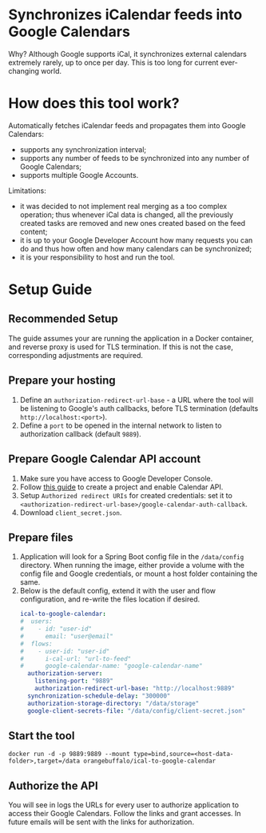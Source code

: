 # Synchronizes iCalendar feeds into Google Calendars
Why? Although Google supports iCal, it synchronizes external calendars extremely rarely, up to once per day. 
This is too long for current ever-changing world. 

# How does this tool work?
Automatically fetches iCalendar feeds and propagates them into Google Calendars:
* supports any synchronization interval;
* supports any number of feeds to be synchronized into any number of Google Calendars;
* supports multiple Google Accounts.

Limitations:
* it was decided to not implement real merging as a too complex operation; thus whenever iCal data is changed, 
all the previously created tasks are removed and new ones created based on the feed content;
* it is up to your Google Developer Account how many requests you can do and thus how often 
and how many calendars can be synchronized;
* it is your responsibility to host and run the tool.

# Setup Guide

## Recommended Setup

The guide assumes your are running the application in a Docker container, and reverse proxy is used for TLS termination.
If this is not the case, corresponding adjustments are required.

## Prepare your hosting

1. Define an `authorization-redirect-url-base` - a URL where the tool will be listening to Google's auth callbacks, 
before TLS termination (defaults `http://localhost:<port>`).
2. Define a `port` to be opened in the internal network to listen to authorization callback (default `9889`).

## Prepare Google Calendar API account

1. Make sure you have access to Google Developer Console.
2. Follow [this guide](https://console.developers.google.com/flows/enableapi?apiid=calendar) to create a project and enable Calendar API.
3. Setup `Authorized redirect URIs` for created credentials: set it to `<authorization-redirect-url-base>/google-calendar-auth-callback`.
4. Download `client_secret.json`.

## Prepare files

1. Application will look for a Spring Boot config file in the `/data/config` directory. When running the image, 
either provide a volume with the config file and Google credentials, or mount a host folder containing the same.
2. Below is the default config, extend it with the user and flow configuration, 
and re-write the files location if desired.
    ```yaml
    ical-to-google-calendar:
    #  users:
    #    - id: "user-id"
    #      email: "user@email"
    #  flows:
    #    - user-id: "user-id"
    #      i-cal-url: "url-to-feed"
    #      google-calendar-name: "google-calendar-name"
      authorization-server:
        listening-port: "9889"
        authorization-redirect-url-base: "http://localhost:9889"
      synchronization-schedule-delay: "300000"
      authorization-storage-directory: "/data/storage"
      google-client-secrets-file: "/data/config/client-secret.json"
    ```

## Start the tool

`docker run -d -p 9889:9889 --mount type=bind,source=<host-data-folder>,target=/data orangebuffalo/ical-to-google-calendar`

## Authorize the API

You will see in logs the URLs for every user to authorize application to access their Google Calendars. 
Follow the links and grant accesses. In future emails will be sent with the links for authorization.

